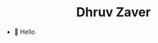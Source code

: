 <div id="header" align="center">
  <h1>
<!--     <img src="https://media.giphy.com/media/hvRJCLFzcasrR4ia7z/giphy.gif" width="30px"/> -->
    Dhruv Zaver
    <img src="https://komarev.com/ghpvc/?username=DhruvZaver&style=flat-square&color=red" alt=""/>
  </h1>
</div>

- 👋 Hello


<!---
DhruvZaver/DhruvZaver is a ✨ special ✨ repository because its `README.md` (this file) appears on your GitHub profile.
You can click the Preview link to take a look at your changes.
--->
